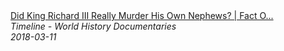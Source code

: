 <!--2024-07-21 00:18:13-->
<div class="yb">
  <a class="nodecor" href="/posts.html?istoriya/did_king_richard_iii_really_murder_his_own_nephews_fact_or_fiction_timeline">
    <img class="preview" data-videoid="bkRftHETKjU" src="https://i.ytimg.com/vi/bkRftHETKjU/hqdefault.jpg" align="middle" alt="">
  </a>
  <div class="inlbl text">
    <a class="nodecor" href="/posts.html?istoriya/did_king_richard_iii_really_murder_his_own_nephews_fact_or_fiction_timeline">Did King Richard III Really Murder His Own Nephews? | Fact O...</a><br>
    <i class="smaller2">Timeline - World History Documentaries</i><br>
    <i class="smaller3">2018-03-11</i>
  </div>
</div>
